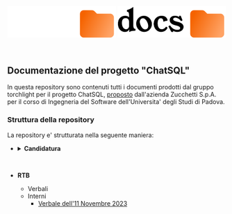 <p align="center">
  <img width="250" src="rsc/docs_dark.svg#gh-dark-mode-only">
  <img width="250" src="rsc/docs_light.svg#gh-light-mode-only">
</p>

</br>

## Documentazione del progetto "ChatSQL"

In questa repository sono contenuti tutti i documenti prodotti dal gruppo torchlight per il progetto ChatSQL, [proposto](https://www.math.unipd.it/~tullio/IS-1/2023/Progetto/C9.pdf) dall'azienda Zucchetti S.p.A. per il corso di Ingegneria del Software dell'Universita' degli Studi di Padova.

### Struttura della repository
La repository e' strutturata nella seguente maniera:
- <details>
  <summary><b>Candidatura</b></summary>

    - [Lettera di Presentazione](https://github.com/Torchlight-SWE2324/Documentazione/blob/main/1%20-%20Candidatura/lettera_presentazione_v1_0.pdf) (V1.0)
    - [Preventivo dei costi ed impegni orari](https://github.com/Torchlight-SWE2324/Documentazione/blob/main/1%20-%20Candidatura/preventivo_impegni_v1_0.pdf) (V1.0)
    - [Valutazione dei Capitolati](https://github.com/Torchlight-SWE2324/Documentazione/blob/main/1%20-%20Candidatura/valutazione_capitolati_v1_0.pdf.pdf) (V1.0)
    
    + <details>
      
      <summary>Verbali</summary>
        
        - [Verbale esterno del 23 Ottobre 2023](https://github.com/Torchlight-SWE2324/Documentazione/blob/main/1%20-%20Candidatura/Verbali/verbale_esterno_2023_10_23.pdf) (Approvato dal proponente)
        
        - <details>
          <summary>Interni</summary>
            
          - [Verbale del 16 Ottobre 2023](https://github.com/Torchlight-SWE2324/Documentazione/blob/main/1%20-%20Candidatura/Verbali/Verbali%20interni/verbale_2023_10_16.pdf)
          - [Verbale del 17 Ottobre 2023](https://github.com/Torchlight-SWE2324/Documentazione/blob/main/1%20-%20Candidatura/Verbali/Verbali%20interni/verbale_2023_10_17.pdf)
          - [Verbale del 20 Ottobre 2023](https://github.com/Torchlight-SWE2324/Documentazione/blob/main/1%20-%20Candidatura/Verbali/Verbali%20interni/verbale_2023_10_20.pdf)
          - [Verbale del 21 Ottobre 2023](https://github.com/Torchlight-SWE2324/Documentazione/blob/main/1%20-%20Candidatura/Verbali/Verbali%20interni/verbale_2023_10_21.pdf)
          - [Verbale del 28 Ottobre 2023](https://github.com/Torchlight-SWE2324/Documentazione/blob/main/1%20-%20Candidatura/Verbali/Verbali%20interni/verbale_2023_10_28.pdf)

</br>

- <b>RTB</b>
  
  - Verbali
  - Interni
     - [Verbale dell'11 Novembre 2023](https://github.com/Torchlight-SWE2324/Documentazione/blob/main/1%20-%20RTB/Verbali/Verbali%20interni/verbale_2023_10_28.pdf)